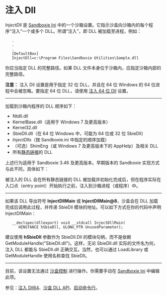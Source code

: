 # 注入 Dll

_InjectDll_ 是 [Sandboxie Ini](SandboxieIni.md) 中的一个沙箱设置。它指示沙盒向沙箱内的每个程序“注入”一个或多个 DLL。所谓“注入”，即 DLL 被加载至进程，例如：

```
   .
   .
   .
   [DefaultBox]
   InjectDll=c:\Program Files\Sandboxie Utilities\Sample.dll
```

你应当指定 DLL 的完整路径。如果 DLL 文件本身位于沙箱内，应指定沙箱内部的完整路径。

**注意：** 注入 Dll 设置是用于指定 32 位 DLL，并且在 64 位 Windows 的 64 位进程中会被忽略。要指定 64 位 DLL，请使用 [注入 64 位 Dll](InjectDll64.md) 设置。

* * *

加载到沙箱内程序的 DLL 顺序如下：

*   Ntdll.dll
*   KernelBase.dll（适用于 Windows 7 及更高版本）
*   Kernel32.dll
*   SbieDll.dll（在 64 位 Windows 中，可能为 64 位或 32 位 SbieDll）
*   _InjectDlls_（按 Sandboxie.ini 中指定的顺序加载）
*   （可选）ShimEng（或 Windows 7 及更高版本下的 AppHelp）及相关 DLL
*   所有[静态链接](https://msdn.microsoft.com/en-us/library/ms684184(VS.85).aspx)的 DLL

上述行为适用于 Sandboxie 3.46 及更高版本。早期版本的 Sandboxie 实现方式与此不同，具体如下：

被注入的 DLL 会在所有静态链接的 DLL 被加载并初始化完成后，但在程序实际在入口点（entry point）开始执行之前，注入到沙箱进程（或程序）中。

* * *

如果该 DLL 导出符号 **InjectDllMain** 或 **InjectDllMain@8**，沙盒会在 DLL 加载完成后调用此过程，并传递 SbieDll 模块的地址。可以如下方式在你的代码中声明 InjectDllMain：

```
   __declspec(dllexport) void __stdcall InjectDllMain(
      HINSTANCE hSbieDll, ULONG_PTR UnusedParameter);
```

建议使用 **hSbieDll** 参数作为 SbieDll.Dll 的模块句柄，而不是依赖 GetModuleHandle("SbieDll.dll")。这样，无论 SbieDll.dll 实际的文件名为何，注入 DLL 都能与 SbieDll.dll 正确交互。当然，也可以通过 LoadLibrary 或 GetModuleHandle 使用名称查找 SbieDll。

* * *

目前，该设置无法通过 [沙盒控制](SandboxieControl.md) 进行操作。你需要手动在 [Sandboxie Ini](SandboxieIni.md) 中编辑此项。

参见：[注入 Dll64](InjectDll64.md)、[沙盒 DLL API](SBIEDLLAPI.md)、[启动命令行](StartCommandLine.md)。